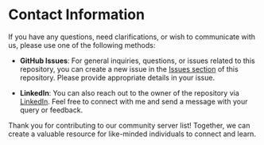 # Contact Information

If you have any questions, need clarifications, or wish to communicate with us, please use one of the following methods:

- **GitHub Issues**: For general inquiries, questions, or issues related to this repository, you can create a new issue in the [Issues section](https://github.com/g-irishm/discord-servers) of this repository. Please provide appropriate details in your issue.

- **LinkedIn**: You can also reach out to the owner of the repository via [LinkedIn](https://www.linkedin.com/in/g-irishm/). Feel free to connect with me and send a message with your query or feedback.

Thank you for contributing to our community server list! Together, we can create a valuable resource for like-minded individuals to connect and learn.
